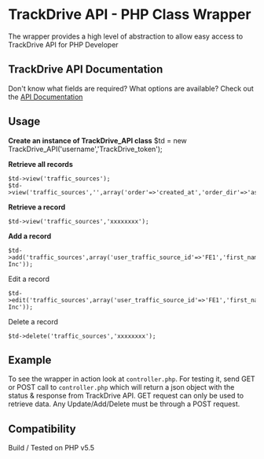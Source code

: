 TrackDrive API - PHP Class Wrapper
===================================
The wrapper provides a high level of abstraction to allow easy access to TrackDrive API for PHP Developer


TrackDrive API Documentation 
------------
Don't know what fields are required? What options are available? Check out the [API Documentation](http://trackdrive.com/api/docs/1.0/)


Usage
------------
**Create an instance of TrackDrive_API class**
$td = new TrackDrive_API('username','TrackDrive_token');

**Retrieve all records**
```
$td->view('traffic_sources');
$td->view('traffic_sources','',array('order'=>'created_at','order_dir'=>'asc'));
```

**Retrieve a record**
```
$td->view('traffic_sources','xxxxxxxx');
```

**Add a record**
```
$td->add('traffic_sources',array('user_traffic_source_id'=>'FE1','first_name'=>'John','last_name'=>'Doe','company_name'=>'Corporation Inc'));
```

Edit a record
```
$td->edit('traffic_sources',array('user_traffic_source_id'=>'FE1','first_name'=>'Jane','last_name'=>'Smith','company_name'=>'Corporation Inc'));
```

Delete a record
```
$td->delete('traffic_sources','xxxxxxxx');
```

Example
------------
To see the wrapper in action look at `controller.php`. 
For testing it, send GET or POST call to `controller.php` which will return a json object with the status & response from TrackDrive API. 
GET request can only be used to retrieve data. Any Update/Add/Delete must be through a POST request.


Compatibility
------------
Build / Tested on PHP v5.5